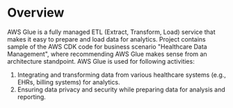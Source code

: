 # Overview

AWS Glue is a fully managed ETL (Extract, Transform, Load) service that makes it easy to prepare and load data for analytics. Project contains sample of the AWS CDK code for business scenario "Healthcare Data Management", where recommending AWS Glue makes sense from an architecture standpoint. AWS Glue is used for following activities:

1. Integrating and transforming data from various healthcare systems (e.g., EHRs, billing systems) for analytics.
2. Ensuring data privacy and security while preparing data for analysis and reporting.